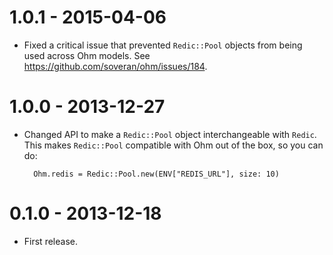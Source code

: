 1.0.1 - 2015-04-06
==================

* Fixed a critical issue that prevented `Redic::Pool` objects from being used
  across Ohm models. See https://github.com/soveran/ohm/issues/184.

1.0.0 - 2013-12-27
==================

* Changed API to make a `Redic::Pool` object interchangeable with `Redic`. This
  makes `Redic::Pool` compatible with Ohm out of the box, so you can do:

        Ohm.redis = Redic::Pool.new(ENV["REDIS_URL"], size: 10)

0.1.0 - 2013-12-18
==================

* First release.
